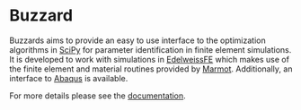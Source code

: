 # Buzzard

Buzzards aims to provide an easy to use interface to the optimization algorithms in [SciPy](https://scipy.org/) for parameter identification in finite element simulations. It is developed to work with simulations in [EdelweissFE](https://github.com/EdelweissFE/EdelweissFE) which makes use of the finite element and material routines provided by [Marmot](https://github.com/MAteRialMOdelingToolbox/Marmot). Additionally, an interface to [Abaqus](https://www.3ds.com/de/produkte-und-services/simulia/produkte/abaqus/) is available.

For more details please see the [documentation](https://edelweissfe.github.io/Buzzard).
